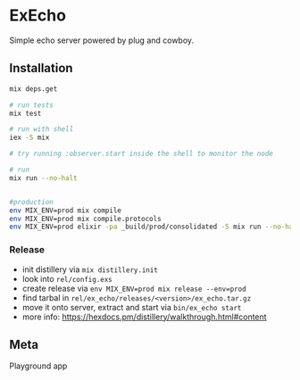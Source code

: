 # ExEcho

Simple echo server powered by plug and cowboy.

## Installation

```sh
mix deps.get

# run tests
mix test

# run with shell
iex -S mix

# try running :observer.start inside the shell to monitor the node

# run
mix run --no-halt


#production
env MIX_ENV=prod mix compile
env MIX_ENV=prod mix compile.protocols
env MIX_ENV=prod elixir -pa _build/prod/consolidated -S mix run --no-halt
```

### Release

- init distillery via `mix distillery.init`
- look into `rel/config.exs`
- create release via `env MIX_ENV=prod mix release --env=prod`
- find tarbal in `rel/ex_echo/releases/<version>/ex_echo.tar.gz`
- move it onto server, extract and start via `bin/ex_echo start`
- more info: https://hexdocs.pm/distillery/walkthrough.html#content

## Meta

Playground app
